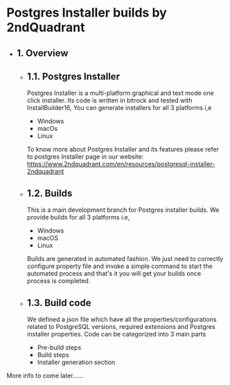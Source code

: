 # Postgres Installer builds by 2ndQuadrant

* ## 1. Overview

    * ## 1.1. Postgres Installer 
    
      Postgres Installer is a multi-platform graphical and text mode one click installer. Its code is written in bitrock and tested with InstallBuilder16, You can generate installers for all 3 platforms i,e

      * Windows
      * macOs
      * Linux

      To know more about Postgres Installer and its features please refer to postgres Installer page in our website: https://www.2ndquadrant.com/en/resources/postgresql-installer-2ndquadrant
      
    * ## 1.2. Builds
    
      This is a main development branch for Postgres installer builds. We provide builds for all 3 platforms i.e,
    
      * Windows
      * macOS
      * Linux

      Builds are generated in automated fashion. We just need to correctly configure property file and invoke a simple command to start the automated process and that's it you will get your builds once process is completed.
      
    * ## 1.3. Build code
    
      We defined a json file which have all the properties/configurations related to PostgreSQL versions, required extensions and Postgres installer properties. Code can be categorized into 3 main parts
      
      * Pre-build steps
      * Build steps
      * Installer generation section
      
More info to come later......
